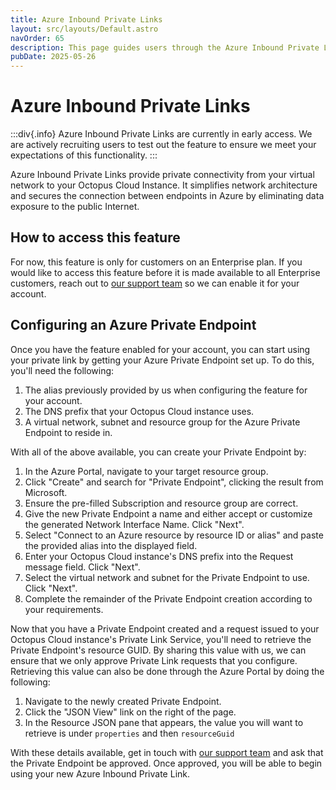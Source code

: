 ```yaml
---
title: Azure Inbound Private Links
layout: src/layouts/Default.astro
navOrder: 65
description: This page guides users through the Azure Inbound Private Links feature, including how to access and configure it
pubDate: 2025-05-26
---
```



# Azure Inbound Private Links
:::div{.info}
Azure Inbound Private Links are currently in early access.
We are actively recruiting users to test out the feature to ensure we meet your expectations of this functionality.
:::

Azure Inbound Private Links provide private connectivity from your virtual network to your Octopus Cloud Instance.
It simplifies network architecture and secures the connection between endpoints in Azure by eliminating data exposure to the public Internet.


## How to access this feature

For now, this feature is only for customers on an Enterprise plan.
If you would like to access this feature before it is made available to all Enterprise customers, reach out to [our support team](mailto:support@octopus.com) so we can enable it for your account.


## Configuring an Azure Private Endpoint

Once you have the feature enabled for your account, you can start using your private link by getting your Azure Private Endpoint set up.
To do this, you'll need the following:
1. The alias previously provided by us when configuring the feature for your account.
2. The DNS prefix that your Octopus Cloud instance uses.
3. A virtual network, subnet and resource group for the Azure Private Endpoint to reside in.

With all of the above available, you can create your Private Endpoint by:
1. In the Azure Portal, navigate to your target resource group.
2. Click "Create" and search for "Private Endpoint", clicking the result from Microsoft.
3. Ensure the pre-filled Subscription and resource group are correct.
4. Give the new Private Endpoint a name and either accept or customize the generated Network Interface Name. Click "Next".
5. Select "Connect to an Azure resource by resource ID or alias" and paste the provided alias into the displayed field.
6. Enter your Octopus Cloud instance's DNS prefix into the Request message field. Click "Next".
7. Select the virtual network and subnet for the Private Endpoint to use. Click "Next".
8. Complete the remainder of the Private Endpoint creation according to your requirements.

Now that you have a Private Endpoint created and a request issued to your Octopus Cloud instance's Private Link Service, you'll need to retrieve the Private Endpoint's resource GUID.
By sharing this value with us, we can ensure that we only approve Private Link requests that you configure.
Retrieving this value can also be done through the Azure Portal by doing the following:
1. Navigate to the newly created Private Endpoint.
2. Click the "JSON View" link on the right of the page.
3. In the Resource JSON pane that appears, the value you will want to retrieve is under `properties` and then `resourceGuid`

With these details available, get in touch with [our support team](mailto:support@octopus.com) and ask that the Private Endpoint be approved.
Once approved, you will be able to begin using your new Azure Inbound Private Link.